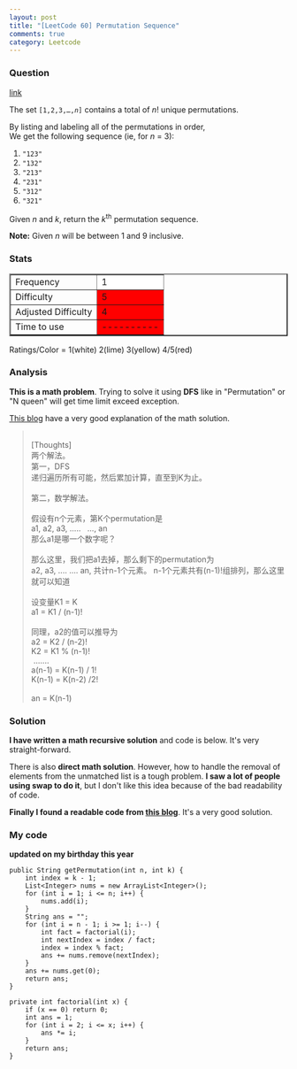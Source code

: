 ```yaml
---
layout: post
title: "[LeetCode 60] Permutation Sequence"
comments: true
category: Leetcode
---
```


### Question

[link](http://oj.leetcode.com/problems/permutation-sequence/)

<div class="question-content">
            <p></p><p>The set <code>[1,2,3,…,<i>n</i>]</code> contains a total of <i>n</i>! unique permutations.</p>

<p>By listing and labeling all of the permutations in order,<br>
We get the following sequence (ie, for <i>n</i> = 3):
</p><ol>
<li><code>"123"</code></li>
<li><code>"132"</code></li>
<li><code>"213"</code></li>
<li><code>"231"</code></li>
<li><code>"312"</code></li>
<li><code>"321"</code></li>
</ol>
<p></p>

<p>Given <i>n</i> and <i>k</i>, return the <i>k</i><sup>th</sup> permutation sequence.</p>

<p><b>Note:</b> Given <i>n</i> will be between 1 and 9 inclusive.</p><p></p>
          </div>

### Stats

<table border="2">
	<tr>
		<td>Frequency</td>
		<td bgcolor="white">1</td>
	</tr>
	<tr>
		<td>Difficulty</td>
		<td bgcolor="red">5</td>
	</tr>
	<tr>
		<td>Adjusted Difficulty</td>
		<td bgcolor="red">4</td>
	</tr>
	<tr>
		<td>Time to use</td>
		<td bgcolor="red">----------</td>
	</tr>
</table>

Ratings/Color = 1(white) 2(lime) 3(yellow) 4/5(red)

### Analysis

**This is a math problem**. Trying to solve it using **DFS** like in "Permutation" or "N queen" will get time limit exceed exception.

[This blog](http://fisherlei.blogspot.sg/2013/04/leetcode-permutation-sequence-solution.html) have a very good explanation of the math solution.

<blockquote cite="http://fisherlei.blogspot.sg/2013/04/leetcode-permutation-sequence-solution.html">
    <div>
        <br>[Thoughts]
        <br>两个解法。
        <br>第一，DFS
        <br>递归遍历所有可能，然后累加计算，直至到K为止。
        <br>
        <br>第二，数学解法。
        <br>
        <br>假设有n个元素，第K个permutation是
        <br>a1, a2, a3, ..... &nbsp; ..., an
        <br>那么a1是哪一个数字呢？
        <br>
        <br>那么这里，我们把a1去掉，那么剩下的permutation为
        <br>a2, a3, .... .... an, 共计n-1个元素。 n-1个元素共有(n-1)!组排列，那么这里就可以知道
        <br>
        <br>设变量K1 = K
        <br>a1 = K1 / (n-1)!
        <br>
        <br>同理，a2的值可以推导为
        <br>a2 = K2 / (n-2)!
        <br>K2 = K1 % (n-1)!
        <br>&nbsp;.......
        <br>a(n-1) = K(n-1) / 1!
        <br>K(n-1) = K(n-2) /2!
        <br>
        <br>an = K(n-1)
    </div>
</blockquote>

### Solution

**I have written a math recursive solution** and code is below. It's very straight-forward.

There is also **direct math solution**. However, how to handle the removal of elements from the unmatched list is a tough problem. **I saw a lot of people using swap to do it**, but I don't like this idea because of the bad readability of code.

**Finally I found a readable code from [this blog](http://xiaochongzhang.me/blog/?p=693)**. It's a very good solution.

### My code

**updated on my birthday this year**

    public String getPermutation(int n, int k) {
        int index = k - 1;
        List<Integer> nums = new ArrayList<Integer>();
        for (int i = 1; i <= n; i++) {
            nums.add(i);
        }
        String ans = "";
        for (int i = n - 1; i >= 1; i--) {
            int fact = factorial(i);
            int nextIndex = index / fact;
            index = index % fact;
            ans += nums.remove(nextIndex);
        }
        ans += nums.get(0);
        return ans;
    }

    private int factorial(int x) {
        if (x == 0) return 0;
        int ans = 1;
        for (int i = 2; i <= x; i++) {
            ans *= i;
        }
        return ans;
    }
